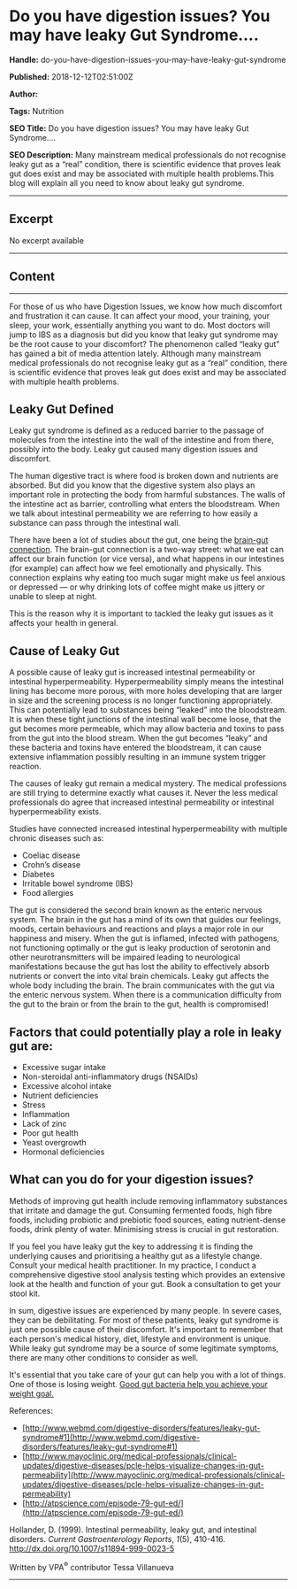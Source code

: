 # Do you have digestion issues? You may have leaky Gut Syndrome….

**Handle:** do-you-have-digestion-issues-you-may-have-leaky-gut-syndrome

**Published:** 2018-12-12T02:51:00Z

**Author:**  

**Tags:** Nutrition

**SEO Title:** Do you have digestion issues? You may have leaky Gut Syndrome….

**SEO Description:** Many mainstream medical professionals do not recognise leaky gut as a “real” condition, there is scientific evidence that proves leak gut does exist and may be associated with multiple health problems.This blog will explain all you need to know about leaky gut syndrome.

---

## Excerpt

No excerpt available

---

## Content

---

For those of us who have Digestion Issues, we know how much discomfort and frustration it can cause. It can affect your mood, your training, your sleep, your work, essentially anything you want to do. Most doctors will jump to IBS as a diagnosis but did you know that leaky gut syndrome may be the root cause to your discomfort? The phenomenon called “leaky gut” has gained a bit of media attention lately. Although many mainstream medical professionals do not recognise leaky gut as a “real” condition, there is scientific evidence that proves leak gut does exist and may be associated with multiple health problems.

## Leaky Gut Defined

Leaky gut syndrome is defined as a reduced barrier to the passage of molecules from the intestine into the wall of the intestine and from there, possibly into the body. Leaky gut caused many digestion issues and discomfort.

The human digestive tract is where food is broken down and nutrients are absorbed. But did you know that the digestive system also plays an important role in protecting the body from harmful substances. The walls of the intestine act as barrier, controlling what enters the bloodstream. When we talk about intestinal permeability we are referring to how easily a substance can pass through the intestinal wall.

There have been a lot of studies about the gut, one being the [brain-gut connection](https://www.vpa.com.au/blogs/diet-and-nutrition/the-brain-gut-connection-and-its-role-in-our-well-being?_pos=3&_sid=12355c8f5&_ss=r). The brain-gut connection is a two-way street: what we eat can affect our brain function (or vice versa), and what happens in our intestines (for example) can affect how we feel emotionally and physically. This connection explains why eating too much sugar might make us feel anxious or depressed — or why drinking lots of coffee might make us jittery or unable to sleep at night.

This is the reason why it is important to tackled the leaky gut issues as it affects your health in general.

## Cause of Leaky Gut

A possible cause of leaky gut is increased intestinal permeability or intestinal hyperpermeability. Hyperpermeability simply means the intestinal lining has become more porous, with more holes developing that are larger in size and the screening process is no longer functioning appropriately. This can potentially lead to substances being “leaked” into the bloodstream. It is when these tight junctions of the intestinal wall become loose, that the gut becomes more permeable, which may allow bacteria and toxins to pass from the gut into the blood stream. When the gut becomes “leaky” and these bacteria and toxins have entered the bloodstream, it can cause extensive inflammation possibly resulting in an immune system trigger reaction.

The causes of leaky gut remain a medical mystery. The medical professions are still trying to determine exactly what causes it. Never the less medical professionals do agree that increased intestinal permeability or intestinal hyperpermeability exists.

Studies have connected increased intestinal hyperpermeability with multiple chronic diseases such as:

- Coeliac disease
- Crohn’s disease
- Diabetes
- Irritable bowel syndrome (IBS)
- Food allergies

The gut is considered the second brain known as the enteric nervous system. The brain in the gut has a mind of its own that guides our feelings, moods, certain behaviours and reactions and plays a major role in our happiness and misery. When the gut is inflamed, infected with pathogens, not functioning optimally or the gut is leaky production of serotonin and other neurotransmitters will be impaired leading to neurological manifestations because the gut has lost the ability to effectively absorb nutrients or convert the into vital brain chemicals. Leaky gut affects the whole body including the brain. The brain communicates with the gut via the enteric nervous system. When there is a communication difficulty from the gut to the brain or from the brain to the gut, health is compromised!

## Factors that could potentially play a role in leaky gut are:

- Excessive sugar intake
- Non-steroidal anti-inflammatory drugs (NSAIDs)
- Excessive alcohol intake
- Nutrient deficiencies
- Stress
- Inflammation
- Lack of zinc
- Poor gut health
- Yeast overgrowth
- Hormonal deficiencies

## What can you do for your digestion issues?

Methods of improving gut health include removing inflammatory substances that irritate and damage the gut. Consuming fermented foods, high fibre foods, including probiotic and prebiotic food sources, eating nutrient-dense foods, drink plenty of water. Minimising stress is crucial in gut restoration.

If you feel you have leaky gut the key to addressing it is finding the underlying causes and prioritising a healthy gut as a lifestyle change. Consult your medical health practitioner. In my practice, I conduct a comprehensive digestive stool analysis testing which provides an extensive look at the health and function of your gut. Book a consultation to get your stool kit.

In sum, digestive issues are experienced by many people. In severe cases, they can be debilitating. For most of these patients, leaky gut syndrome is just one possible cause of their discomfort. It's important to remember that each person's medical history, diet, lifestyle and environment is unique. While leaky gut syndrome may be a source of some legitimate symptoms, there are many other conditions to consider as well.

It's essential that you take care of your gut can help you with a lot of things. One of those is losing weight. [Good gut bacteria help you achieve your weight goal.](https://www.vpa.com.au/blogs/diet-and-nutrition/gut-bacteria-may-be-the-trick-for-weight-loss?_pos=2&_sid=12355c8f5&_ss=r)

References:
- [http://www.webmd.com/digestive-disorders/features/leaky-gut-syndrome#1](http://www.webmd.com/digestive-disorders/features/leaky-gut-syndrome#1)
- [http://www.mayoclinic.org/medical-professionals/clinical-updates/digestive-diseases/pcle-helps-visualize-changes-in-gut-permeability](http://www.mayoclinic.org/medical-professionals/clinical-updates/digestive-diseases/pcle-helps-visualize-changes-in-gut-permeability)
- [http://atpscience.com/episode-79-gut-ed/](http://atpscience.com/episode-79-gut-ed/)

Hollander, D. (1999). Intestinal permeability, leaky gut, and intestinal disorders. *Current Gastroenterology Reports*, *1*(5), 410-416. http://dx.doi.org/10.1007/s11894-999-0023-5

Written by VPA<sup>®</sup> contributor Tessa Villanueva

---

